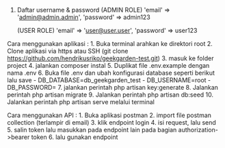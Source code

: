1. Daftar username & password
    (ADMIN ROLE)
        'email' => 'admin@admin.admin',
        'password' => admin123
    
    (USER ROLE)
        'email' => 'user@user.user',
        'password' => user123

Cara menggunakan aplikasi :
    1. Buka terminal arahkan ke direktori root
    2. Clone aplikasi via https atau SSH (git clone https://github.com/hendrikusriko/geekgarden-test.git)
    3. masuk ke folder project
    4. jalankan composer instal
    5. Duplikat file .env.example dengan nama .env
    6. Buka file .env dan ubah konfigurasi database seperti berikut lalu save
       - DB_DATABASE=db_geekgarden_test
       - DB_USERNAME=root
       - DB_PASSWORD=
    7. jalankan perintah php artisan key:generate
    8. Jalankan perintah php artisan migrate
    9. Jalankan perintah php artisan db:seed
    10. Jalankan perintah php artisan serve melalui terminal

Cara menggunakan API :
    1. Buka aplikasi postman
    2. import file postman collection (terlampir di email)
    3. klik endpoint login
    4. isi request, lalu send
    5. salin token lalu masukkan pada endpoint lain pada bagian authorization->bearer token
    6. lalu gunakan endpoint
